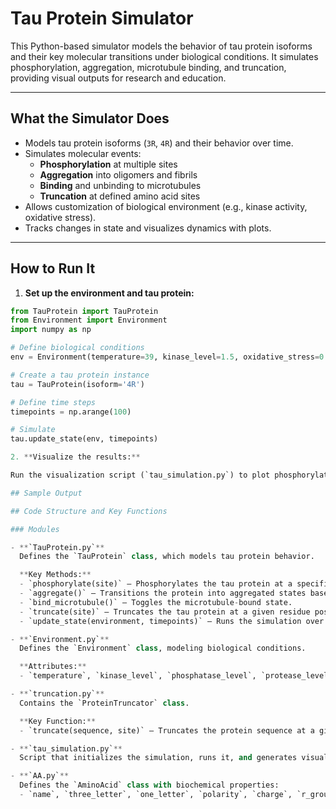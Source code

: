 # Tau Protein Simulator

This Python-based simulator models the behavior of tau protein isoforms and their key molecular transitions under biological conditions. It simulates phosphorylation, aggregation, microtubule binding, and truncation, providing visual outputs for research and education.

---

## What the Simulator Does

- Models tau protein isoforms (`3R`, `4R`) and their behavior over time.
- Simulates molecular events:
  - **Phosphorylation** at multiple sites
  - **Aggregation** into oligomers and fibrils
  - **Binding** and unbinding to microtubules
  - **Truncation** at defined amino acid sites
- Allows customization of biological environment (e.g., kinase activity, oxidative stress).
- Tracks changes in state and visualizes dynamics with plots.

---

## How to Run It

1. **Set up the environment and tau protein:**

```python
from TauProtein import TauProtein
from Environment import Environment
import numpy as np

# Define biological conditions
env = Environment(temperature=39, kinase_level=1.5, oxidative_stress=0.2)

# Create a tau protein instance
tau = TauProtein(isoform='4R')

# Define time steps
timepoints = np.arange(100)

# Simulate
tau.update_state(env, timepoints)

2. **Visualize the results:**

Run the visualization script (`tau_simulation.py`) to plot phosphorylation counts and aggregation state changes over time.

## Sample Output

## Code Structure and Key Functions

### Modules

- **`TauProtein.py`**  
  Defines the `TauProtein` class, which models tau protein behavior.

  **Key Methods:**
  - `phosphorylate(site)` – Phosphorylates the tau protein at a specific site.
  - `aggregate()` – Transitions the protein into aggregated states based on phosphorylation.
  - `bind_microtubule()` – Toggles the microtubule-bound state.
  - `truncate(site)` – Truncates the tau protein at a given residue position.
  - `update_state(environment, timepoints)` – Runs the simulation over time.

- **`Environment.py`**  
  Defines the `Environment` class, modeling biological conditions.

  **Attributes:**
  - `temperature`, `kinase_level`, `phosphatase_level`, `protease_level`, `oxidative_stress`

- **`truncation.py`**  
  Contains the `ProteinTruncator` class.

  **Key Function:**
  - `truncate(sequence, site)` – Truncates the protein sequence at a given site (e.g., D421).

- **`tau_simulation.py`**  
  Script that initializes the simulation, runs it, and generates visual output.

- **`AA.py`**  
  Defines the `AminoAcid` class with biochemical properties:
  - `name`, `three_letter`, `one_letter`, `polarity`, `charge`, `r_group`, `codon_list`